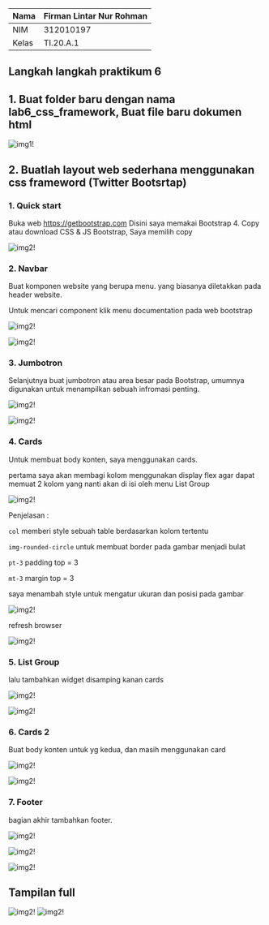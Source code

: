 | Nama      | Firman Lintar Nur Rohman |
| ----------- | ----------- |
| NIM     | 312010197       |
| Kelas   | TI.20.A.1        |

## Langkah langkah praktikum 6

## 1. Buat folder baru dengan nama lab6_css_framework, Buat file baru dokumen html

![img1!](assets/img/1/1.png)

## 2. Buatlah layout web sederhana menggunakan css frameword (Twitter Bootsrtap)

### 1. Quick start
Buka web https://getbootstrap.com Disini saya memakai Bootstrap 4. Copy atau download CSS & JS Bootstrap, Saya memilih copy

![img2!](assets/img/2/1.png)

### 2. Navbar
Buat komponen website yang berupa menu. yang biasanya diletakkan pada header website.

Untuk mencari component klik menu documentation pada web bootstrap

![img2!](assets/img/2/2.png)

![img2!](assets/img/2/2-1.png)

### 3. Jumbotron
Selanjutnya buat jumbotron atau area besar pada Bootstrap, umumnya digunakan untuk menampilkan sebuah infromasi penting.

![img2!](assets/img/2/3.png)

![img2!](assets/img/2/3-1.png)

### 4. Cards
Untuk membuat body konten, saya menggunakan cards.

pertama saya akan membagi kolom menggunakan display flex agar dapat memuat 2 kolom yang nanti akan di isi oleh menu List Group

![img2!](assets/img/2/4.png)

Penjelasan :

`col` memberi style sebuah table berdasarkan kolom tertentu

`img-rounded-circle` untuk membuat border pada gambar menjadi bulat

`pt-3` padding top = 3

`mt-3` margin top = 3

saya menambah style untuk mengatur ukuran dan posisi pada gambar

![img2!](assets/img/2/4-11.png)

refresh browser

![img2!](assets/img/2/4-22.png)

### 5. List Group
lalu tambahkan widget disamping kanan cards

![img2!](assets/img/2/5.png)

![img2!](assets/img/2/5-1.png)

### 6. Cards 2
Buat body konten untuk yg kedua, dan masih menggunakan card

![img2!](assets/img/2/6.png)

![img2!](assets/img/2/6-1.png)

### 7. Footer
bagian akhir tambahkan footer.

![img2!](assets/img/2/7.png)

![img2!](assets/img/2/7-1.png)

![img2!](assets/img/2/7-2.png)

## Tampilan full

![img2!](assets/img/2/8.png)
![img2!](assets/img/2/8-3.png)
